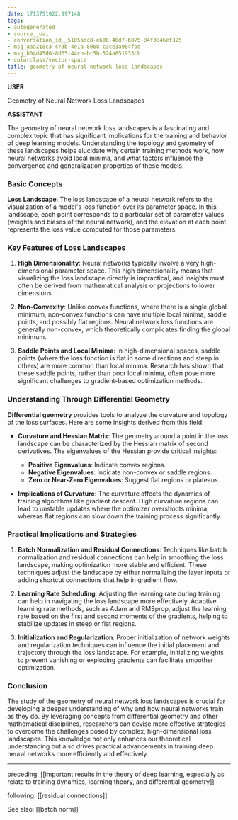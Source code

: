 ```yaml
---
date: 1713751922.997148
tags:
- autogenerated
- source__oai
- conversation_id__5105adc8-e608-40d7-b875-84f3846ef325
- msg_aaa218c3-c73b-4e1a-8068-c3ce3a984fbd
- msg_b04d45d6-8d65-44cb-bc5b-524a851933cb
- colorclass/vector-space
title: geometry of neural network loss landscapes
---
```


**USER**

Geometry of Neural Network Loss Landscapes


**ASSISTANT**

The geometry of neural network loss landscapes is a fascinating and complex topic that has significant implications for the training and behavior of deep learning models. Understanding the topology and geometry of these landscapes helps elucidate why certain training methods work, how neural networks avoid local minima, and what factors influence the convergence and generalization properties of these models.

### Basic Concepts

**Loss Landscape**: The loss landscape of a neural network refers to the visualization of a model's loss function over its parameter space. In this landscape, each point corresponds to a particular set of parameter values (weights and biases of the neural network), and the elevation at each point represents the loss value computed for those parameters.

### Key Features of Loss Landscapes

1. **High Dimensionality**: Neural networks typically involve a very high-dimensional parameter space. This high dimensionality means that visualizing the loss landscape directly is impractical, and insights must often be derived from mathematical analysis or projections to lower dimensions.

2. **Non-Convexity**: Unlike convex functions, where there is a single global minimum, non-convex functions can have multiple local minima, saddle points, and possibly flat regions. Neural network loss functions are generally non-convex, which theoretically complicates finding the global minimum.

3. **Saddle Points and Local Minima**: In high-dimensional spaces, saddle points (where the loss function is flat in some directions and steep in others) are more common than local minima. Research has shown that these saddle points, rather than poor local minima, often pose more significant challenges to gradient-based optimization methods.

### Understanding Through Differential Geometry

**Differential geometry** provides tools to analyze the curvature and topology of the loss surfaces. Here are some insights derived from this field:

- **Curvature and Hessian Matrix**: The geometry around a point in the loss landscape can be characterized by the Hessian matrix of second derivatives. The eigenvalues of the Hessian provide critical insights:
  - **Positive Eigenvalues**: Indicate convex regions.
  - **Negative Eigenvalues**: Indicate non-convex or saddle regions.
  - **Zero or Near-Zero Eigenvalues**: Suggest flat regions or plateaus.

- **Implications of Curvature**: The curvature affects the dynamics of training algorithms like gradient descent. High curvature regions can lead to unstable updates where the optimizer overshoots minima, whereas flat regions can slow down the training process significantly.

### Practical Implications and Strategies

1. **Batch Normalization and Residual Connections**: Techniques like batch normalization and residual connections can help in smoothing the loss landscape, making optimization more stable and efficient. These techniques adjust the landscape by either normalizing the layer inputs or adding shortcut connections that help in gradient flow.

2. **Learning Rate Scheduling**: Adjusting the learning rate during training can help in navigating the loss landscape more effectively. Adaptive learning rate methods, such as Adam and RMSprop, adjust the learning rate based on the first and second moments of the gradients, helping to stabilize updates in steep or flat regions.

3. **Initialization and Regularization**: Proper initialization of network weights and regularization techniques can influence the initial placement and trajectory through the loss landscape. For example, initializing weights to prevent vanishing or exploding gradients can facilitate smoother optimization.

### Conclusion

The study of the geometry of neural network loss landscapes is crucial for developing a deeper understanding of why and how neural networks train as they do. By leveraging concepts from differential geometry and other mathematical disciplines, researchers can devise more effective strategies to overcome the challenges posed by complex, high-dimensional loss landscapes. This knowledge not only enhances our theoretical understanding but also drives practical advancements in training deep neural networks more efficiently and effectively.


---

preceding: [[important results in the theory of deep learning, especially as relate to training dynamics, learning theory, and differential geometry]]  


following: [[residual connections]]

See also: [[batch norm]]